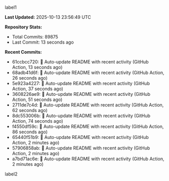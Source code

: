 
label1 
<!-- ACTIVITY_START -->
**Last Updated:** 2025-10-13 23:56:49 UTC

**Repository Stats:**
- Total Commits: 89875
- Last Commit: 13 seconds ago

**Recent Commits:**
- 61ccbcc720: 🤖 Auto-update README with recent activity (GitHub Action, 13 seconds ago)
- 68adb41d6f: 🤖 Auto-update README with recent activity (GitHub Action, 26 seconds ago)
- 5e923a4227: 🤖 Auto-update README with recent activity (GitHub Action, 37 seconds ago)
- 3608226ae9: 🤖 Auto-update README with recent activity (GitHub Action, 51 seconds ago)
- 2711de7c4d: 🤖 Auto-update README with recent activity (GitHub Action, 62 seconds ago)
- 8dc553006b: 🤖 Auto-update README with recent activity (GitHub Action, 74 seconds ago)
- f4550df59c: 🤖 Auto-update README with recent activity (GitHub Action, 86 seconds ago)
- 65440f51b9: 🤖 Auto-update README with recent activity (GitHub Action, 2 minutes ago)
- 57906858ab: 🤖 Auto-update README with recent activity (GitHub Action, 2 minutes ago)
- a7bd71ac6e: 🤖 Auto-update README with recent activity (GitHub Action, 2 minutes ago)
<!-- ACTIVITY_END -->

label2
